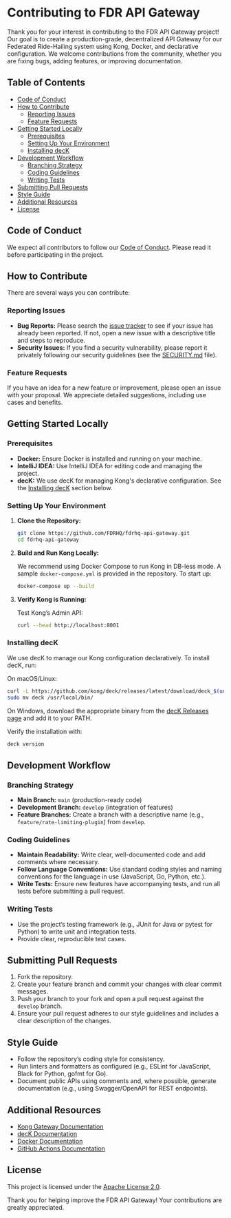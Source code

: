 # Contributing to FDR API Gateway

Thank you for your interest in contributing to the FDR API Gateway project! Our goal is to create a production-grade, decentralized API Gateway for our Federated Ride-Hailing system using Kong, Docker, and declarative configuration. We welcome contributions from the community, whether you are fixing bugs, adding features, or improving documentation.

## Table of Contents

- [Code of Conduct](#code-of-conduct)
- [How to Contribute](#how-to-contribute)
  - [Reporting Issues](#reporting-issues)
  - [Feature Requests](#feature-requests)
- [Getting Started Locally](#getting-started-locally)
  - [Prerequisites](#prerequisites)
  - [Setting Up Your Environment](#setting-up-your-environment)
  - [Installing decK](#installing-deck)
- [Development Workflow](#development-workflow)
  - [Branching Strategy](#branching-strategy)
  - [Coding Guidelines](#coding-guidelines)
  - [Writing Tests](#writing-tests)
- [Submitting Pull Requests](#submitting-pull-requests)
- [Style Guide](#style-guide)
- [Additional Resources](#additional-resources)
- [License](#license)

## Code of Conduct

We expect all contributors to follow our [Code of Conduct](CODE_OF_CONDUCT.md). Please read it before participating in the project.

## How to Contribute

There are several ways you can contribute:

### Reporting Issues

- **Bug Reports:** Please search the [issue tracker](https://github.com/FDRHQ/fdrhq-api-gateway/issues) to see if your issue has already been reported. If not, open a new issue with a descriptive title and steps to reproduce.
- **Security Issues:** If you find a security vulnerability, please report it privately following our security guidelines (see the [SECURITY.md](SECURITY.md) file).

### Feature Requests

If you have an idea for a new feature or improvement, please open an issue with your proposal. We appreciate detailed suggestions, including use cases and benefits.

## Getting Started Locally

### Prerequisites

- **Docker:** Ensure Docker is installed and running on your machine.
- **IntelliJ IDEA:** Use IntelliJ IDEA for editing code and managing the project.
- **decK:** We use decK for managing Kong's declarative configuration. See the [Installing decK](#installing-deck) section below.

### Setting Up Your Environment

1. **Clone the Repository:**

   ```bash
   git clone https://github.com/FDRHQ/fdrhq-api-gateway.git
   cd fdrhq-api-gateway
   ```

2. **Build and Run Kong Locally:**

   We recommend using Docker Compose to run Kong in DB-less mode. A sample `docker-compose.yml` is provided in the repository. To start up:

   ```bash
   docker-compose up --build
   ```

3. **Verify Kong is Running:**

   Test Kong’s Admin API:

   ```bash
   curl --head http://localhost:8001
   ```

### Installing decK

We use decK to manage our Kong configuration declaratively. To install decK, run:

On macOS/Linux:
```bash
curl -L https://github.com/kong/deck/releases/latest/download/deck_$(uname -s)_$(uname -m).tar.gz | tar zxvf -
sudo mv deck /usr/local/bin/
```

On Windows, download the appropriate binary from the [decK Releases page](https://github.com/kong/deck/releases) and add it to your PATH.

Verify the installation with:
```bash
deck version
```

## Development Workflow

### Branching Strategy

- **Main Branch:** `main` (production-ready code)
- **Development Branch:** `develop` (integration of features)
- **Feature Branches:** Create a branch with a descriptive name (e.g., `feature/rate-limiting-plugin`) from `develop`.

### Coding Guidelines

- **Maintain Readability:** Write clear, well-documented code and add comments where necessary.
- **Follow Language Conventions:** Use standard coding styles and naming conventions for the language in use (JavaScript, Go, Python, etc.).
- **Write Tests:** Ensure new features have accompanying tests, and run all tests before submitting a pull request.

### Writing Tests

- Use the project’s testing framework (e.g., JUnit for Java or pytest for Python) to write unit and integration tests.
- Provide clear, reproducible test cases.

## Submitting Pull Requests

1. Fork the repository.
2. Create your feature branch and commit your changes with clear commit messages.
3. Push your branch to your fork and open a pull request against the `develop` branch.
4. Ensure your pull request adheres to our style guidelines and includes a clear description of the changes.

## Style Guide

- Follow the repository’s coding style for consistency.
- Run linters and formatters as configured (e.g., ESLint for JavaScript, Black for Python, gofmt for Go).
- Document public APIs using comments and, where possible, generate documentation (e.g., using Swagger/OpenAPI for REST endpoints).

## Additional Resources

- [Kong Gateway Documentation](https://docs.konghq.com/gateway/latest/)
- [decK Documentation](https://docs.konghq.com/deck/latest/)
- [Docker Documentation](https://docs.docker.com/)
- [GitHub Actions Documentation](https://docs.github.com/en/actions)

## License

This project is licensed under the [Apache License 2.0](LICENSE).

Thank you for helping improve the FDR API Gateway! Your contributions are greatly appreciated.
